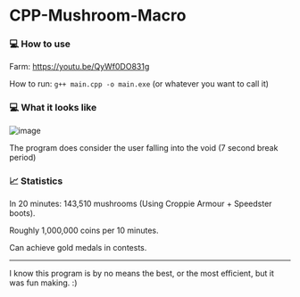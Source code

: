 # CPP-Mushroom-Macro

### 💻 How to use

Farm: https://youtu.be/QyWf0DO831g

How to run: ```g++ main.cpp -o main.exe``` (or whatever you want to call it)

### 💻 What it looks like

![image](https://github.com/user-attachments/assets/39ef16e7-2aa7-45cf-be34-6507aec5966e)

The program does consider the user falling into the void (7 second break period)

### 📈 Statistics

In 20 minutes: 143,510 mushrooms (Using Croppie Armour + Speedster boots).

Roughly 1,000,000 coins per 10 minutes.

Can achieve gold medals in contests.

--------------------------------------------


I know this program is by no means the best, or the most efficient, but it was fun making. :)
